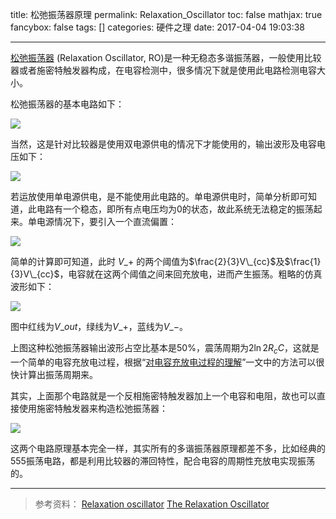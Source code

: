 title: 松弛振荡器原理
permalink: Relaxation_Oscillator
toc: false
mathjax: true
fancybox: false
tags: []
categories: 硬件之理
date: 2017-04-04 19:03:38

---

[松弛振荡器](https://en.wikipedia.org/wiki/Relaxation_oscillator) (Relaxation Oscillator, RO)是一种无稳态多谐振荡器，一般使用比较器或者施密特触发器构成，在电容检测中，很多情况下就是使用此电路检测电容大小。

<!--more-->

松弛振荡器的基本电路如下：

![](http://gmf.shengnengjin.cn/312px-OpAmpHystereticOscillator.svg.png)

当然，这是针对比较器是使用双电源供电的情况下才能使用的，输出波形及电容电压如下：

![](http://gmf.shengnengjin.cn/644px-Opamprelaxationoscillator.svg.png-height300)

若运放使用单电源供电，是不能使用此电路的。单电源供电时，简单分析即可知道，此电路有一个稳态，即所有点电压均为0的状态，故此系统无法稳定的振荡起来。单电源情况下，要引入一个直流偏置：

![](http://gmf.shengnengjin.cn/20170404173330.png-height300)

简单的计算即可知道，此时 $V\_{+}$ 的两个阈值为$\frac{2}{3}V\_{cc}$及$\frac{1}{3}V\_{cc}$，电容就在这两个阈值之间来回充放电，进而产生振荡。粗略的仿真波形如下：

![](http://gmf.shengnengjin.cn/20170404174119.png-height300)

图中红线为$V\_{out}$，绿线为$V\_{+}$，蓝线为$V\_{-}$。

上图这种松弛振荡器输出波形占空比基本是50%，震荡周期为$2\ln2 R_{c}C$，这就是一个简单的电容充放电过程，根据“[对电容充放电过程的理解](/2017/04/04/Capacity_Charge/)”一文中的方法可以很快计算出振荡周期来。

其实，上面那个电路就是一个反相施密特触发器加上一个电容和电阻，故也可以直接使用施密特触发器来构造松弛振荡器：

![](http://gmf.shengnengjin.cn/20170404175130.png-width600)

这两个电路原理基本完全一样，其实所有的多谐振荡器原理都差不多，比如经典的555振荡电路，都是利用比较器的滞回特性，配合电容的周期性充放电实现振荡的。

----------

> 参考资料：
> [Relaxation oscillator](https://en.wikipedia.org/wiki/Relaxation_oscillator)
> [The Relaxation Oscillator](https://courses.engr.illinois.edu/ece110/content/labs/Modules/TheRelaxationOscillator_v2.pdf)






